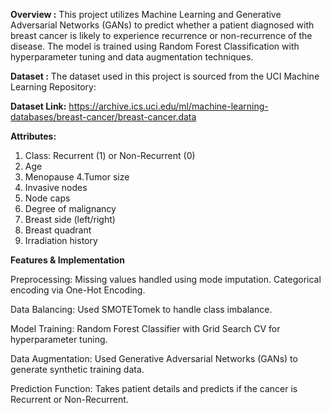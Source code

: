 **Overview :** This project utilizes Machine Learning and Generative Adversarial Networks (GANs) to predict whether a patient diagnosed with breast cancer is likely to experience recurrence or non-recurrence of the disease. The model is trained using Random Forest Classification with hyperparameter tuning and data augmentation techniques.

**Dataset :** The dataset used in this project is sourced from the UCI Machine Learning Repository:

**Dataset Link:** https://archive.ics.uci.edu/ml/machine-learning-databases/breast-cancer/breast-cancer.data

**Attributes:**
1. Class: Recurrent (1) or Non-Recurrent (0)
2. Age
3. Menopause
4.Tumor size
5. Invasive nodes
6. Node caps
7. Degree of malignancy
8. Breast side (left/right)
9. Breast quadrant
10. Irradiation history

**Features & Implementation**

Preprocessing:
Missing values handled using mode imputation.
Categorical encoding via One-Hot Encoding.

Data Balancing:
Used SMOTETomek to handle class imbalance.

Model Training:
Random Forest Classifier with Grid Search CV for hyperparameter tuning.

Data Augmentation:
Used Generative Adversarial Networks (GANs) to generate synthetic training data.

Prediction Function:
Takes patient details and predicts if the cancer is Recurrent or Non-Recurrent.
